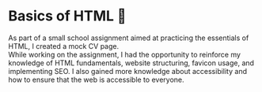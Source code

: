 # Basics of HTML 🚀

As part of a small school assignment aimed at practicing the essentials of HTML, I created a mock CV page.  
While working on the assignment, I had the opportunity to reinforce my knowledge of HTML fundamentals, website structuring, favicon usage, and implementing SEO. I also gained more knowledge about accessibility and how to ensure that the web is accessible to everyone.
